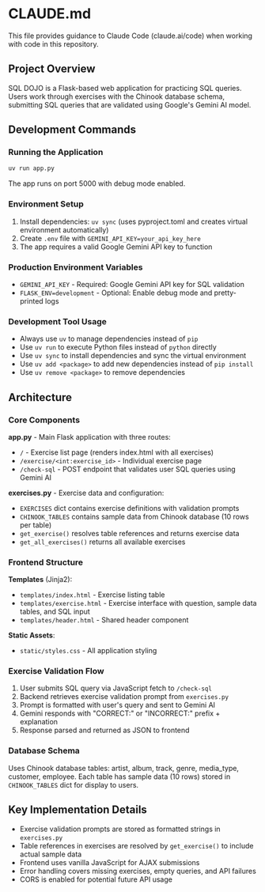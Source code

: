 # CLAUDE.md

This file provides guidance to Claude Code (claude.ai/code) when working with code in this repository.

## Project Overview

SQL DOJO is a Flask-based web application for practicing SQL queries. Users work through exercises with the Chinook database schema, submitting SQL queries that are validated using Google's Gemini AI model.

## Development Commands

### Running the Application
```bash
uv run app.py
```
The app runs on port 5000 with debug mode enabled.

### Environment Setup
1. Install dependencies: `uv sync` (uses pyproject.toml and creates virtual environment automatically)
2. Create `.env` file with `GEMINI_API_KEY=your_api_key_here`
3. The app requires a valid Google Gemini API key to function

### Production Environment Variables
- `GEMINI_API_KEY` - Required: Google Gemini API key for SQL validation
- `FLASK_ENV=development` - Optional: Enable debug mode and pretty-printed logs

### Development Tool Usage
- Always use `uv` to manage dependencies instead of `pip`
- Use `uv run` to execute Python files instead of `python` directly
- Use `uv sync` to install dependencies and sync the virtual environment
- Use `uv add <package>` to add new dependencies instead of `pip install`
- Use `uv remove <package>` to remove dependencies

## Architecture

### Core Components

**app.py** - Main Flask application with three routes:
- `/` - Exercise list page (renders index.html with all exercises)
- `/exercise/<int:exercise_id>` - Individual exercise page
- `/check-sql` - POST endpoint that validates user SQL queries using Gemini AI

**exercises.py** - Exercise data and configuration:
- `EXERCISES` dict contains exercise definitions with validation prompts
- `CHINOOK_TABLES` contains sample data from Chinook database (10 rows per table)
- `get_exercise()` resolves table references and returns exercise data
- `get_all_exercises()` returns all available exercises

### Frontend Structure

**Templates** (Jinja2):
- `templates/index.html` - Exercise listing table
- `templates/exercise.html` - Exercise interface with question, sample data tables, and SQL input
- `templates/header.html` - Shared header component

**Static Assets**:
- `static/styles.css` - All application styling

### Exercise Validation Flow

1. User submits SQL query via JavaScript fetch to `/check-sql`
2. Backend retrieves exercise validation prompt from `exercises.py`
3. Prompt is formatted with user's query and sent to Gemini AI
4. Gemini responds with "CORRECT:" or "INCORRECT:" prefix + explanation
5. Response parsed and returned as JSON to frontend

### Database Schema

Uses Chinook database tables: artist, album, track, genre, media_type, customer, employee. Each table has sample data (10 rows) stored in `CHINOOK_TABLES` dict for display to users.

## Key Implementation Details

- Exercise validation prompts are stored as formatted strings in `exercises.py`
- Table references in exercises are resolved by `get_exercise()` to include actual sample data
- Frontend uses vanilla JavaScript for AJAX submissions
- Error handling covers missing exercises, empty queries, and API failures
- CORS is enabled for potential future API usage
